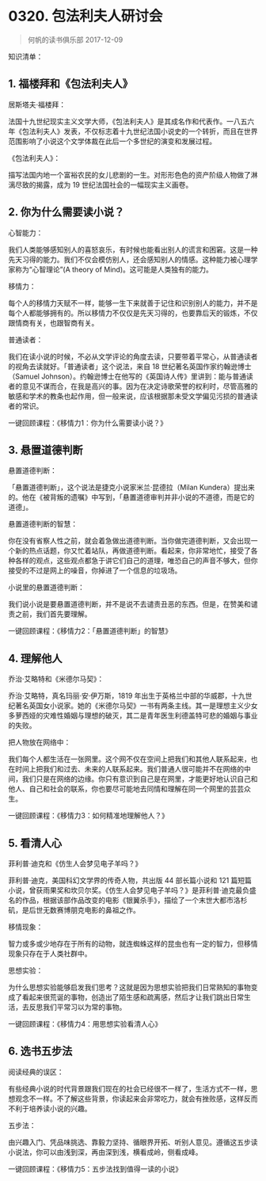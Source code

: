# 0320. 包法利夫人研讨会
> 何帆的读书俱乐部
2017-12-09

知识清单：

## 1. 福楼拜和《包法利夫人》
居斯塔夫·福楼拜：

法国十九世纪现实主义文学大师，《包法利夫人》是其成名作和代表作。一八五六年《包法利夫人》发表，不仅标志着十九世纪法国小说史的一个转折，而且在世界范围影响了小说这个文学体裁在此后一个多世纪的演变和发展过程。

《包法利夫人》：

描写法国内地一个富裕农民的女儿悲剧的一生。对形形色色的资产阶级人物做了淋漓尽致的揭露，成为 19 世纪法国社会的一幅现实主义画卷。

## 2. 你为什么需要读小说？
心智能力：

我们人类能够感知别人的喜怒哀乐，有时候也能看出别人的谎言和困窘。这是一种先天习得的能力。我们不仅会模仿别人，还会感知别人的情感。这种能力被心理学家称为“心智理论”(A theory of Mind)。这可能是人类独有的能力。

移情力：

每个人的移情力天赋不一样，能够一生下来就善于记住和识别别人的能力，并不是每个人都能够拥有的。所以移情力不仅仅是先天习得的，也要靠后天的锻炼，不仅跟情商有关，也跟智商有关。

普通读者：

我们在读小说的时候，不必从文学评论的角度去读，只要带着平常心，从普通读者的视角去读就好。「普通读者」这个说法，来自 18 世纪著名英国作家约翰逊博士（Samuel Johnson）。约翰逊博士在他写的《英国诗人传》里讲到：能与普通读者的意见不谋而合，在我是高兴的事。因为在决定诗歌荣誉的权利时，尽管高雅的敏感和学术的教条也起作用，但一般来说，应该根据那未受文学偏见污损的普通读者的常识。

一键回顾课程：《移情力1：你为什么需要读小说？》

## 3. 悬置道德判断
悬置道德判断：

「悬置道德判断」，这个说法是捷克小说家米兰·昆德拉（Milan Kundera）提出来的。他在《被背叛的遗嘱》中写到，「悬置道德审判并非小说的不道德，而是它的道德」。

悬置道德判断的智慧：

你在没有省察人性之前，就会着急做出道德判断。当你做完道德判断，又会出现一个新的热点话题，你又忙着站队，再做道德判断。看起来，你非常地忙，接受了各种各样的观点，这些观点都急于讲它们自己的道理，唯恐自己的声音不够大，但你接受的不过是网上的噪音，你掉进了一个信息的垃圾场。

小说里的悬置道德判断：

我们说小说是要悬置道德判断，并不是说不去谴责丑恶的东西。但是，在赞美和谴责之前，我们首先要理解。

一键回顾课程：《移情力2：「悬置道德判断」的智慧》

## 4. 理解他人
乔治·艾略特和《米德尔马契》：

乔治·艾略特，真名玛丽·安·伊万斯，1819 年出生于英格兰中部的华威郡，十九世纪著名英国女小说家。她的《米德尔马契》一书有两条主线。其一是理想主义少女多萝西娅的灾难性婚姻与理想的破灭，其二是青年医生利德盖特可悲的婚姻与事业的失败。

把人物放在网络中：

我们每个人都生活在一张网里。这个网不仅在空间上把我们和其他人联系起来，也在时间上把我们和过去、未来的人联系起来。我们普通人很可能并不在网络的中间，我们只是在网络的边缘。你只有意识到自己是在网里，才能更好地认识自己和他人、自己和社会的联系，你也要尽可能地去同情和理解在同一个网里的芸芸众生。 

一键回顾课程：《移情力3：如何精准地理解他人？》

## 5. 看清人心
菲利普·迪克和《仿生人会梦见电子羊吗？》

菲利普·迪克，美国科幻文学界的传奇人物，共出版 44 部长篇小说和 121 篇短篇小说，曾获雨果奖和坎贝尔奖。《仿生人会梦见电子羊吗？》是菲利普·迪克最负盛名的作品，根据该部作品改变的电影《银翼杀手》，描绘了一个末世大都市洛杉矶，是后世无数赛博朋克电影的鼻祖之作。

移情现象：

智力或多或少地存在于所有的动物，就连蜘蛛这样的昆虫也有一定的智力，但移情现象只存在于人类社群中。

思想实验：

为什么思想实验能够启发我们思考？这就是因为思想实验把我们日常熟知的事物变成了看起来很荒诞的事物，创造出了陌生感和疏离感，然后才让我们跳出日常生活，去反思我们平常习以为常的事物。

一键回顾课程：《移情力4：用思想实验看清人心》

## 6. 选书五步法
阅读经典的误区：

有些经典小说的时代背景跟我们现在的社会已经很不一样了，生活方式不一样，思想观念不一样。不了解这些背景，你读起来会非常吃力，就会有挫败感，这样反而不利于培养读小说的兴趣。

五步法：

由兴趣入门、凭品味挑选、靠毅力坚持、循眼界开拓、听别人意见。遵循这五步读小说法，你可以由浅到深，再由深到浅，横看成岭，侧看成峰。

一键回顾课程：《移情力5：五步法找到值得一读的小说》